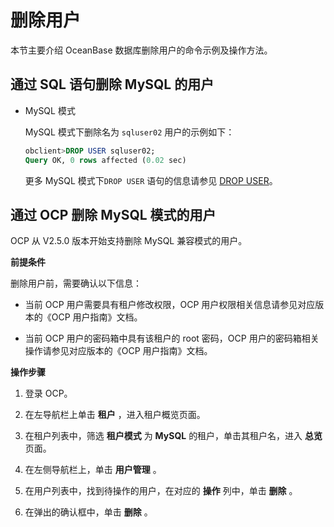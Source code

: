 删除用户 
=========================

本节主要介绍 OceanBase 数据库删除用户的命令示例及操作方法。

通过 SQL 语句删除 MySQL 的用户 
------------------------------------------

* MySQL 模式

  MySQL 模式下删除名为 `sqluser02` 用户的示例如下：

  ```sql
  obclient>DROP USER sqluser02;
  Query OK, 0 rows affected (0.02 sec)
  ```

  

  更多 MySQL 模式下`DROP USER` 语句的信息请参见 [DROP USER](/zh-CN/8.sql-reference/5.sql-statement/34.drop-user.md)。
  




通过 OCP 删除 MySQL 模式的用户 
------------------------------------------

OCP 从 V2.5.0 版本开始支持删除 MySQL 兼容模式的用户。

**前提条件** 

删除用户前，需要确认以下信息：

* 当前 OCP 用户需要具有租户修改权限，OCP 用户权限相关信息请参见对应版本的《OCP 用户指南》文档。

  

* 当前 OCP 用户的密码箱中具有该租户的 root 密码，OCP 用户的密码箱相关操作请参见对应版本的《OCP 用户指南》文档。

  




**操作步骤** 

1. 登录 OCP。

   

2. 在左导航栏上单击 **租户** ，进入租户概览页面。

   

3. 在租户列表中，筛选 **租户模式** 为 **MySQL** 的租户，单击其租户名，进入 **总览** 页面。

   

4. 在左侧导航栏上，单击 **用户管理** 。

   

5. 在用户列表中，找到待操作的用户，在对应的 **操作** 列中，单击 **删除** 。

   

6. 在弹出的确认框中，单击 **删除** 。

   



